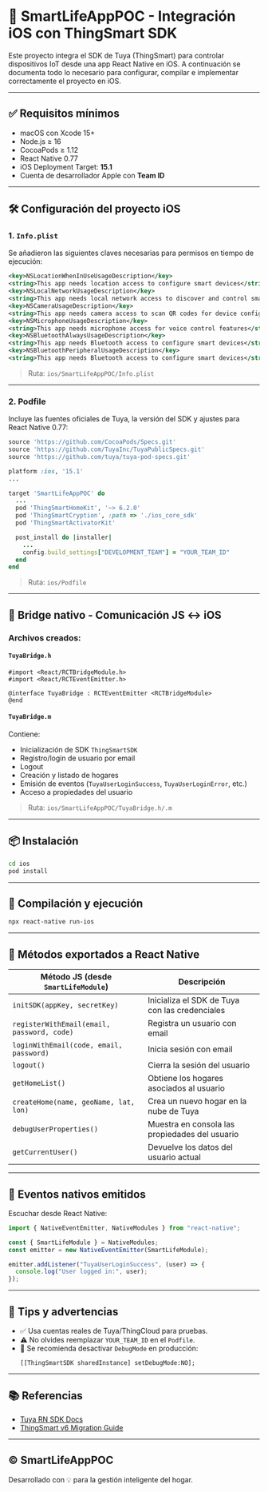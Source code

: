 # 📱 SmartLifeAppPOC - Integración iOS con ThingSmart SDK

Este proyecto integra el SDK de Tuya (ThingSmart) para controlar dispositivos IoT desde una app React Native en iOS. A continuación se documenta todo lo necesario para configurar, compilar e implementar correctamente el proyecto en iOS.

---

## ✅ Requisitos mínimos

- macOS con Xcode 15+
- Node.js ≥ 16
- CocoaPods ≥ 1.12
- React Native 0.77
- iOS Deployment Target: **15.1**
- Cuenta de desarrollador Apple con **Team ID**

---

## 🛠️ Configuración del proyecto iOS

### 1. `Info.plist`

Se añadieron las siguientes claves necesarias para permisos en tiempo de ejecución:

```xml
<key>NSLocationWhenInUseUsageDescription</key>
<string>This app needs location access to configure smart devices</string>
<key>NSLocalNetworkUsageDescription</key>
<string>This app needs local network access to discover and control smart devices</string>
<key>NSCameraUsageDescription</key>
<string>This app needs camera access to scan QR codes for device configuration</string>
<key>NSMicrophoneUsageDescription</key>
<string>This app needs microphone access for voice control features</string>
<key>NSBluetoothAlwaysUsageDescription</key>
<string>This app needs Bluetooth access to configure smart devices</string>
<key>NSBluetoothPeripheralUsageDescription</key>
<string>This app needs Bluetooth access to configure smart devices</string>
```

> Ruta: `ios/SmartLifeAppPOC/Info.plist`

---

### 2. Podfile

Incluye las fuentes oficiales de Tuya, la versión del SDK y ajustes para React Native 0.77:

```ruby
source 'https://github.com/CocoaPods/Specs.git'
source 'https://github.com/TuyaInc/TuyaPublicSpecs.git'
source 'https://github.com/tuya/tuya-pod-specs.git'

platform :ios, '15.1'
...

target 'SmartLifeAppPOC' do
  ...
  pod 'ThingSmartHomeKit', '~> 6.2.0'
  pod 'ThingSmartCryption', :path => './ios_core_sdk'
  pod 'ThingSmartActivatorKit'

  post_install do |installer|
    ...
    config.build_settings["DEVELOPMENT_TEAM"] = "YOUR_TEAM_ID"
  end
end
```

> Ruta: `ios/Podfile`

---

## 🧠 Bridge nativo - Comunicación JS ↔️ iOS

### Archivos creados:

#### `TuyaBridge.h`

```objc
#import <React/RCTBridgeModule.h>
#import <React/RCTEventEmitter.h>

@interface TuyaBridge : RCTEventEmitter <RCTBridgeModule>
@end
```

#### `TuyaBridge.m`

Contiene:

- Inicialización de SDK `ThingSmartSDK`
- Registro/login de usuario por email
- Logout
- Creación y listado de hogares
- Emisión de eventos (`TuyaUserLoginSuccess`, `TuyaUserLoginError`, etc.)
- Acceso a propiedades del usuario

> Ruta: `ios/SmartLifeAppPOC/TuyaBridge.h/.m`

---

## 📦 Instalación

```bash
cd ios
pod install
```

---

## 🚀 Compilación y ejecución

```bash
npx react-native run-ios
```

---

## 🔄 Métodos exportados a React Native

| Método JS (desde `SmartLifeModule`)        | Descripción                                    |
| ------------------------------------------ | ---------------------------------------------- |
| `initSDK(appKey, secretKey)`               | Inicializa el SDK de Tuya con las credenciales |
| `registerWithEmail(email, password, code)` | Registra un usuario con email                  |
| `loginWithEmail(code, email, password)`    | Inicia sesión con email                        |
| `logout()`                                 | Cierra la sesión del usuario                   |
| `getHomeList()`                            | Obtiene los hogares asociados al usuario       |
| `createHome(name, geoName, lat, lon)`      | Crea un nuevo hogar en la nube de Tuya         |
| `debugUserProperties()`                    | Muestra en consola las propiedades del usuario |
| `getCurrentUser()`                         | Devuelve los datos del usuario actual          |

---

## 📣 Eventos nativos emitidos

Escuchar desde React Native:

```ts
import { NativeEventEmitter, NativeModules } from "react-native";

const { SmartLifeModule } = NativeModules;
const emitter = new NativeEventEmitter(SmartLifeModule);

emitter.addListener("TuyaUserLoginSuccess", (user) => {
  console.log("User logged in:", user);
});
```

---

## 🧪 Tips y advertencias

- ✅ Usa cuentas reales de Tuya/ThingCloud para pruebas.
- ⚠️ No olvides reemplazar `YOUR_TEAM_ID` en el `Podfile`.
- 🧪 Se recomienda desactivar `DebugMode` en producción:
  ```objc
  [[ThingSmartSDK sharedInstance] setDebugMode:NO];
  ```

---

## 📚 Referencias

- [Tuya RN SDK Docs](https://developer.tuya.com/en/docs/iot/react-native-sdk?id=Ka7k8ucx0v6e2)
- [ThingSmart v6 Migration Guide](https://developer.tuya.com/en/docs/iot/tuya-ios-sdk-upgrade-notes?id=Kaiuzr79z7dko)

---

## © SmartLifeAppPOC

Desarrollado con 💡 para la gestión inteligente del hogar.
